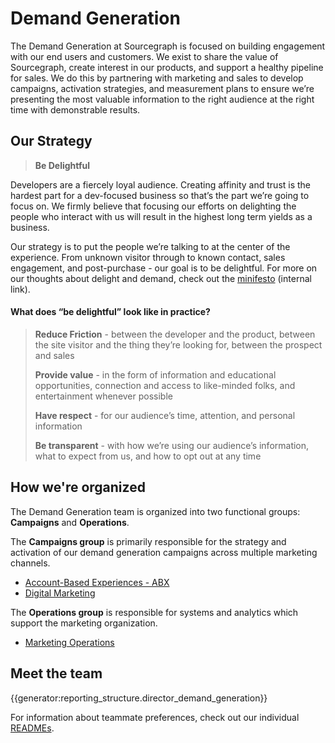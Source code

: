 # Demand Generation

The Demand Generation at Sourcegraph is focused on building engagement with our end users and customers. We exist to share the value of Sourcegraph, create interest in our products, and support a healthy pipeline for sales. We do this by partnering with marketing and sales to develop campaigns, activation strategies, and measurement plans to ensure we’re presenting the most valuable information to the right audience at the right time with demonstrable results.

## Our Strategy

> **Be Delightful**

Developers are a fiercely loyal audience. Creating affinity and trust is the hardest part for a dev-focused business so that’s the part we’re going to focus on. We firmly believe that focusing our efforts on delighting the people who interact with us will result in the highest long term yields as a business.

Our strategy is to put the people we’re talking to at the center of the experience. From unknown visitor through to known contact, sales engagement, and post-purchase - our goal is to be delightful.
For more on our thoughts about delight and demand, check out the [minifesto](https://docs.google.com/presentation/d/1g7LkmjDDM9Ky1JTbRBMSamHMJbhXu90A9rXoKhZb-ho/edit?usp=sharing) (internal link).

#### What does “be delightful” look like in practice?

> **Reduce Friction** - between the developer and the product, between the site visitor and the thing they’re looking for, between the prospect and sales </p> **Provide value** - in the form of information and educational opportunities, connection and access to like-minded folks, and entertainment whenever possible</p> **Have respect** - for our audience’s time, attention, and personal information</p> **Be transparent** - with how we’re using our audience’s information, what to expect from us, and how to opt out at any time

## How we're organized

The Demand Generation team is organized into two functional groups: **Campaigns** and **Operations**.

The **Campaigns group** is primarily responsible for the strategy and activation of our demand generation campaigns across multiple marketing channels.

- [Account-Based Experiences - ABX](./account_based_experience.md)
- [Digital Marketing](./digital_marketing_programs.md)

The **Operations group** is responsible for systems and analytics which support the marketing organization.

- [Marketing Operations](./marketing_operations.md)

## Meet the team

{{generator:reporting_structure.director_demand_generation}}

For information about teammate preferences, check out our individual [READMEs](demand-gen-bios.md).
